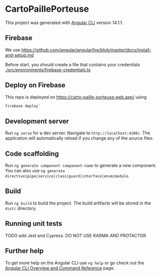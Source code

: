 # CartoPaillePorteuse

This project was generated with [Angular CLI](https://github.com/angular/angular-cli) version 14.1.1.

## Firebase

We use https://github.com/angular/angularfire/blob/master/docs/install-and-setup.md

Before start, you should create a file that contains your credentials [./src/environments/firebase-credentials.ts]([./src/environments/firebase-credentials.ts])

## Deploy on Firebase

This repo is deployed on https://carto-paille-porteuse.web.app/ using

```bash
firebase deploy`
```

## Development server

Run `ng serve` for a dev server. Navigate to `http://localhost:4200/`. The application will automatically reload if you change any of the source files.

## Code scaffolding

Run `ng generate component component-name` to generate a new component. You can also use `ng generate directive|pipe|service|class|guard|interface|enum|module`.

## Build

Run `ng build` to build the project. The build artifacts will be stored in the `dist/` directory.

## Running unit tests

TODO add Jest and Cypress. DO NOT USE KARMA AND PROTACTOR

## Further help

To get more help on the Angular CLI use `ng help` or go check out the [Angular CLI Overview and Command Reference](https://angular.io/cli) page.
